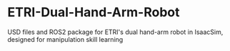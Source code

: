 # ETRI-Dual-Hand-Arm-Robot
USD files and ROS2 package for ETRI's dual hand-arm robot in IsaacSim, designed for manipulation skill learning
